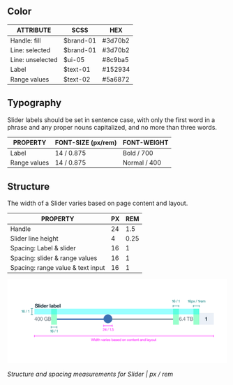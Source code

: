 ## Color
| ATTRIBUTE                | SCSS      | HEX      |
|-----------------------|---------  |----------|
| Handle: fill          | $brand-01 | #3d70b2  |
| Line: selected        | $brand-01 | #3d70b2  |
| Line: unselected      | $ui-05    | #8c9ba5  |
| Label                 | $text-01  | #152934  |
| Range values   | $text-02  | #5a6872  |


## Typography
Slider labels should be set in sentence case, with only the first word in a phrase and any proper nouns capitalized, and no more than three words.

| PROPERTY 			   | FONT-SIZE (px/rem)       | FONT-WEIGHT  |
|----------------------|-----------------|--------------|
| Label                | 14 / 0.875 | Bold / 700   |
| Range values  | 14 / 0.875 | Normal / 400 |

## Structure
The width of a Slider varies based on page content and layout.

| PROPERTY          | PX | REM   |
|-------------------|----|-------|
| Handle            | 24 | 1.5   |
| Slider line height| 4  | 0.25  |
| Spacing: Label & slider | 16 | 1   |
| Spacing: slider & range values | 16 | 1  |
| Spacing: range value & text input | 16 | 1  |


![Structure and spacing measurements for Slider](images/slider-style-1.png)

_Structure and spacing measurements for Slider | px / rem_
